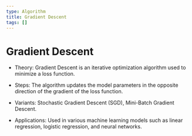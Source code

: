 ```yaml
---
type: Algorithm
title: Gradient Descent
tags: []
---
```


# Gradient Descent

- Theory: Gradient Descent is an iterative optimization algorithm used to minimize a loss function.

- Steps: The algorithm updates the model parameters in the opposite direction of the gradient of the loss function.

- Variants: Stochastic Gradient Descent (SGD), Mini-Batch Gradient Descent.

- Applications: Used in various machine learning models such as linear regression, logistic regression, and neural networks.

